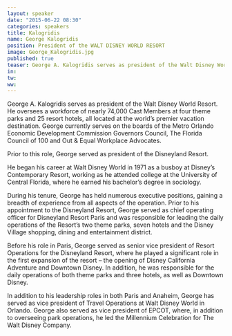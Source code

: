 ```yaml
---
layout: speaker
date: "2015-06-22 08:30"
categories: speakers
title: Kalogridis
name: George Kalogridis
position: President of the WALT DISNEY WORLD RESORT
image: George_Kalogridis.jpg
published: true
teaser: George A. Kalogridis serves as president of the Walt Disney World Resort.
in:
tw:
ww: 
---
```

George A. Kalogridis serves as president of the Walt Disney World Resort. He oversees a workforce of nearly 74,000 Cast Members at four theme parks and 25 resort hotels, all located at the world’s premier vacation destination.  George currently serves on the boards of the Metro Orlando Economic Development Commission Governors Council, The Florida Council of 100 and Out & Equal Workplace Advocates.

Prior to this role, George served as president of the Disneyland Resort. 

He began his career at Walt Disney World in 1971 as a busboy at Disney’s Contemporary Resort, working as he attended college at the University of Central Florida, where he earned his bachelor’s degree in sociology. 

During his tenure, George has held numerous executive positions, gaining a breadth of experience from all aspects of the operation. Prior to his appointment to the Disneyland Resort, George served as chief operating officer for Disneyland Resort Paris and was responsible for leading the daily operations of the Resort’s two theme parks, seven hotels and the Disney Village shopping, dining and entertainment district. 

Before his role in Paris, George served as senior vice president of Resort Operations for the Disneyland Resort, where he played a significant role in the first expansion of the resort – the opening of Disney California Adventure and Downtown Disney.  In addition, he was responsible for the daily operations of both theme parks and three hotels, as well as Downtown Disney.

In addition to his leadership roles in both Paris and Anaheim, George has served as vice president of Travel Operations at Walt Disney World in Orlando.  George also served as vice president of EPCOT, where, in addition to overseeing park operations, he led the Millennium Celebration for The Walt Disney Company. 